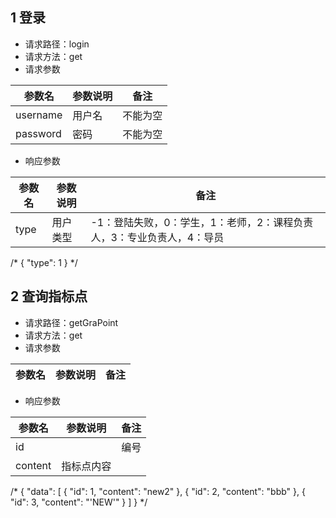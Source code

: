 ## 1 登录

- 请求路径：login
- 请求方法：get
- 请求参数

| 参数名   | 参数说明 | 备注     |
| -------- | -------- | -------- |
| username | 用户名   | 不能为空 |
| password | 密码     | 不能为空 |

- 响应参数

| 参数名   | 参数说明    | 备注            |
| -------- | ----------- | --------------- |
| type   | 用户类型     |  -1：登陆失败，0：学生，1：老师，2：课程负责人，3：专业负责人，4：导员               

/*
{
    "type": 1
}
*/

## 2 查询指标点

- 请求路径：getGraPoint
- 请求方法：get
- 请求参数

| 参数名   | 参数说明 | 备注     |
| -------- | -------- | -------- |

- 响应参数

| 参数名   | 参数说明    | 备注            |
| -------- | ----------- | --------------- |
| id   |     |  编号   |           |
| content   | 指标点内容    |      |
/*
{
    "data": [
        {
            "id": 1,
            "content": "new2"
        },
        {
            "id": 2,
            "content": "bbb"
        },
        {
            "id": 3,
            "content": "'NEW'"
        }
    ]
}
*/

